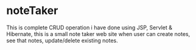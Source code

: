 # noteTaker
This is complete CRUD operation i have done using JSP, Servlet &amp; Hibernate, this is a small note taker web site when user can create notes, see that notes, update/delete existing notes.
